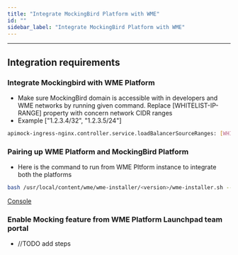 ```yaml
---
title: "Integrate MockingBird Platform with WME"
id: ""
sidebar_label: "Integrate MockingBird Platform with WME"
---
```

---

## Integration requirements

### Integrate Mockingbird with WME Platform

- Make sure MockingBird domain is accessible with in developers and WME networks by running given command. Replace [WHITELIST-IP-RANGE] property with concern network CIDR ranges
- Example ["1.2.3.4/32", "1.2.3.5/24"]

```bash
apimock-ingress-nginx.controller.service.loadBalancerSourceRanges: [WHITELIST-IP-RANGE]
```  

### Pairing up WME Platform and MockingBird Platform

- Here is the command to run from WME Pltform instance to integrate both the platforms

```bash
bash /usr/local/content/wme/wme-installer/<version>/wme-installer.sh --register_mocking_bird
```  

[Console](/learn/on-premise/extensions/mb-wme-consul-integration.md)

### Enable Mocking feature from WME Platform Launchpad team portal

- //TODO add steps